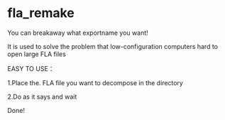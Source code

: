 # fla_remake

You can breakaway what exportname you want!

It is used to solve the problem that low-configuration computers hard to open large FLA files

EASY TO USE：

1.Place the. FLA file you want to decompose in the directory

2.Do as it says and wait

Done!
